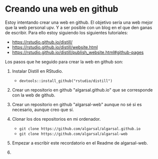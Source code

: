 # Creando una web en github

Estoy intentando crear una web en github. El objetivo sería una web mejor que la web personal upv. Y a ser posible con un blog en el que den ganas de escribir. Para ello estoy siguiendo los siguientes tutoriales:

- https://rstudio.github.io/distill/
- https://rstudio.github.io/distill/website.html
- https://rstudio.github.io/distill/publish_website.html#github-pages

Los pasos que he seguido para crear la web en github son:

1. Instalar Distill en RStudio. 

   - `devtools::install_github("rstudio/distill")`

1. Crear un repositorio en github "algarsal.github.io" que se corresponde con la web de github. 
3. Crear un repositorio en github "algarsal-web" aunque no sé si es necesario, aunque creo que sí. 

4. Clonar los dos repositorios en mi ordenador. 

   - `git clone https://github.com/algarsal/algarsal.github.io`
   - `git clone https://github.com/algarsal/algarsal-web`

5. Empezar a escribir este recordatorio en el Readme de algarsal-web.

6. 
